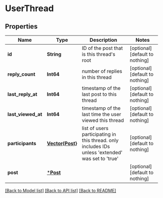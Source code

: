 # UserThread


## Properties
Name | Type | Description | Notes
------------ | ------------- | ------------- | -------------
**id** | **String** | ID of the post that is this thread&#39;s root | [optional] [default to nothing]
**reply_count** | **Int64** | number of replies in this thread | [optional] [default to nothing]
**last_reply_at** | **Int64** | timestamp of the last post to this thread | [optional] [default to nothing]
**last_viewed_at** | **Int64** | timestamp of the last time the user viewed this thread | [optional] [default to nothing]
**participants** | [**Vector{Post}**](Post.md) | list of users participating in this thread. only includes IDs unless &#39;extended&#39; was set to &#39;true&#39; | [optional] [default to nothing]
**post** | [***Post**](Post.md) |  | [optional] [default to nothing]


[[Back to Model list]](../README.md#models) [[Back to API list]](../README.md#api-endpoints) [[Back to README]](../README.md)


